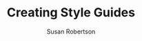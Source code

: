 ---
title:  Creating Style Guides
link: http://alistapart.com/article/creating-style-guides
author: Susan Robertson
site: A List Apart
status: recommended
---
